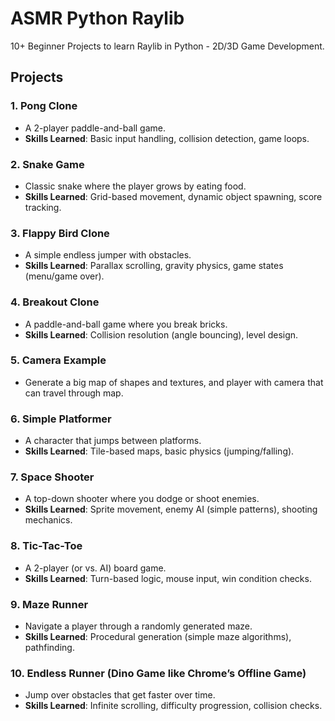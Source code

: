 # ASMR Python Raylib

10+ Beginner Projects to learn Raylib in Python - 2D/3D Game Development.

## Projects

### **1. Pong Clone**  
   - A 2-player paddle-and-ball game.  
   - **Skills Learned**: Basic input handling, collision detection, game loops.  

### **2. Snake Game**  
   - Classic snake where the player grows by eating food.  
   - **Skills Learned**: Grid-based movement, dynamic object spawning, score tracking.  

### **3. Flappy Bird Clone**  
   - A simple endless jumper with obstacles.  
   - **Skills Learned**: Parallax scrolling, gravity physics, game states (menu/game over).  

### **4. Breakout Clone**  
   - A paddle-and-ball game where you break bricks.  
   - **Skills Learned**: Collision resolution (angle bouncing), level design.  

### **5. Camera Example**
   - Generate a big map of shapes and textures, and player with camera that can travel through map.

### **6. Simple Platformer**  
   - A character that jumps between platforms.  
   - **Skills Learned**: Tile-based maps, basic physics (jumping/falling).  

### **7. Space Shooter**  

   - A top-down shooter where you dodge or shoot enemies.  
   - **Skills Learned**: Sprite movement, enemy AI (simple patterns), shooting mechanics.  

### **8. Tic-Tac-Toe**  
   - A 2-player (or vs. AI) board game.  
   - **Skills Learned**: Turn-based logic, mouse input, win condition checks.  

### **9. Maze Runner**  
   - Navigate a player through a randomly generated maze.  
   - **Skills Learned**: Procedural generation (simple maze algorithms), pathfinding.  

### **10. Endless Runner (Dino Game like Chrome’s Offline Game)**  
   - Jump over obstacles that get faster over time.  
   - **Skills Learned**: Infinite scrolling, difficulty progression, collision checks.